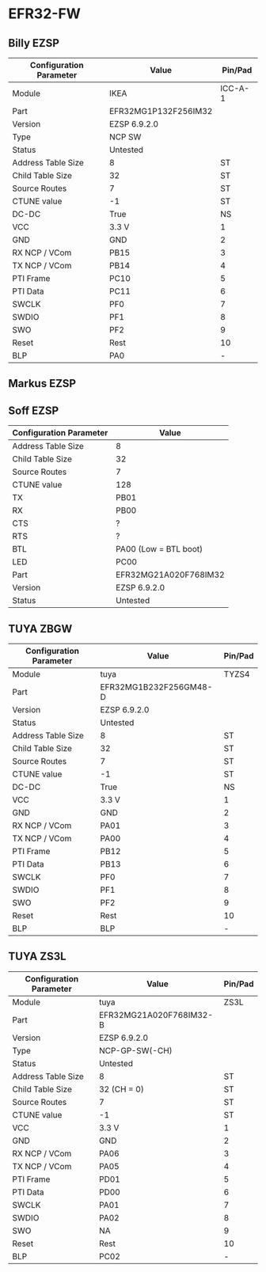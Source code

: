 # EFR32-FW

## Billy EZSP
Configuration Parameter | Value | Pin/Pad
-- | -- | --
Module | IKEA | ICC-A-1
Part | EFR32MG1P132F256IM32
Version | EZSP 6.9.2.0
Type | NCP SW
Status |  Untested
Address Table Size | 8 | ST
Child Table Size | 32 | ST
Source Routes | 7 | ST
CTUNE value | -1 | ST
DC-DC | True | NS
VCC | 3.3 V  | 1
GND | GND| 2
RX NCP / VCom | PB15 | 3
TX NCP / VCom | PB14 | 4
PTI Frame | PC10 | 5
PTI Data | PC11 | 6
SWCLK | PF0 | 7
SWDIO | PF1 | 8
SWO | PF2 | 9
Reset | Rest | 10
BLP | PA0 | -


## Markus EZSP

## Soff EZSP

Configuration Parameter | Value
-- | --
Address Table Size | 8
Child Table Size | 32
Source Routes | 7
CTUNE value | 128
TX | PB01
RX | PB00
CTS | ?
RTS | ?
BTL | PA00 (Low = BTL boot)
LED | PC00 
Part | EFR32MG21A020F768IM32
Version | EZSP 6.9.2.0
Status |  Untested

## TUYA ZBGW

Configuration Parameter | Value | Pin/Pad
-- | -- | --
Module | tuya | TYZS4
Part | EFR32MG1B232F256GM48-D
Version | EZSP 6.9.2.0
Status |  Untested
Address Table Size | 8 | ST
Child Table Size | 32 | ST
Source Routes | 7 | ST
CTUNE value | -1 | ST
DC-DC | True | NS
VCC | 3.3 V | 1
GND | GND| 2
RX NCP / VCom | PA01 | 3
TX NCP / VCom | PA00 | 4
PTI Frame | PB12 | 5
PTI Data | PB13 | 6
SWCLK | PF0 | 7
SWDIO | PF1 | 8
SWO | PF2 | 9
Reset | Rest | 10
BLP | BLP | -

## TUYA ZS3L

Configuration Parameter | Value | Pin/Pad
-- | -- | --
Module | tuya | ZS3L
Part | EFR32MG21A020F768IM32-B
Version | EZSP 6.9.2.0
Type | NCP-GP-SW(-CH)
Status |  Untested
Address Table Size | 8 | ST
Child Table Size | 32 (CH = 0) | ST
Source Routes | 7 | ST
CTUNE value | -1 | ST
VCC | 3.3 V | 1
GND | GND| 2
RX NCP / VCom | PA06 | 3
TX NCP / VCom | PA05 | 4
PTI Frame | PD01 | 5
PTI Data | PD00 | 6
SWCLK | PA01 | 7
SWDIO | PA02 | 8
SWO | NA | 9
Reset | Rest | 10
BLP | PC02 | -
